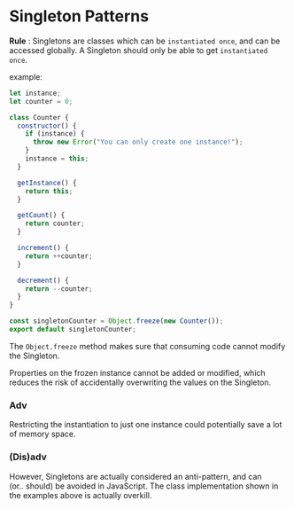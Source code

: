 # Singleton Patterns

**Rule** : Singletons are classes which can be `instantiated once`, and can be accessed globally. A Singleton should only be able to get `instantiated once`.

example: 

```js
let instance;
let counter = 0;

class Counter {
  constructor() {
    if (instance) {
      throw new Error("You can only create one instance!");
    }
    instance = this;
  }

  getInstance() {
    return this;
  }

  getCount() {
    return counter;
  }

  increment() {
    return ++counter;
  }

  decrement() {
    return --counter;
  }
}

const singletonCounter = Object.freeze(new Counter());
export default singletonCounter;
```

The `Object.freeze` method makes sure that consuming code cannot modify the Singleton. 

Properties on the frozen instance cannot be added or modified, which reduces the risk of accidentally overwriting the values on the Singleton.


### **Adv**
Restricting the instantiation to just one instance could potentially save a lot of memory space.

### **(Dis)adv**
However, Singletons are actually considered an anti-pattern, and can (or.. should) be avoided in JavaScript. The class implementation shown in the examples above is actually overkill.